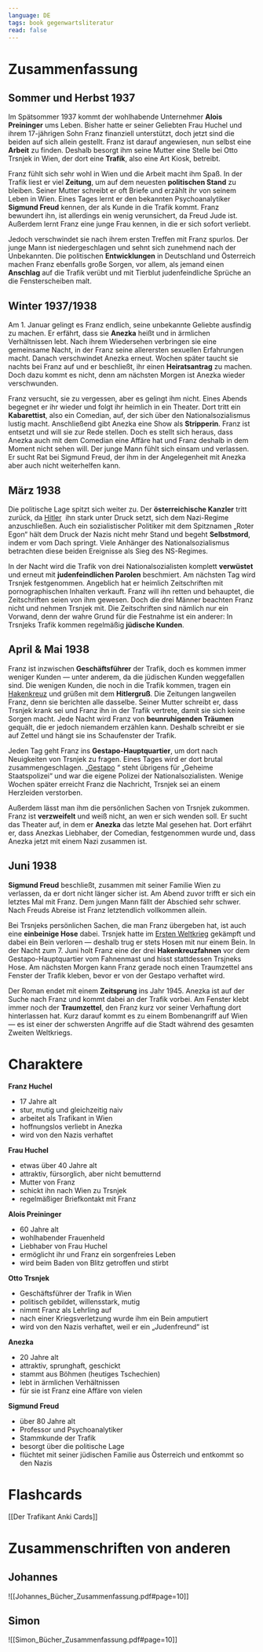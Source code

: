 ```yaml
---
language: DE
tags: book gegenwartsliteratur
read: false
---
```


# Zusammenfassung
## Sommer und Herbst 1937
Im Spätsommer 1937 kommt der wohlhabende Unternehmer **Alois Preininger** ums Leben. Bisher hatte er seiner Geliebten Frau Huchel und ihrem 17-jährigen Sohn Franz finanziell unterstützt, doch jetzt sind die beiden auf sich allein gestellt. Franz ist darauf angewiesen, nun selbst eine **Arbeit** zu finden. Deshalb besorgt ihm seine Mutter eine Stelle bei Otto Trsnjek in Wien, der dort eine **Trafik**, also eine Art Kiosk, betreibt. 

Franz fühlt sich sehr wohl in Wien und die Arbeit macht ihm Spaß. In der Trafik liest er viel **Zeitung**, um auf dem neuesten **politischen Stand** zu bleiben. Seiner Mutter schreibt er oft Briefe und erzählt ihr von seinem Leben in Wien. Eines Tages lernt er den bekannten Psychoanalytiker **Sigmund Freud** kennen, der als Kunde in die Trafik kommt. Franz bewundert ihn, ist allerdings ein wenig verunsichert, da Freud Jude ist. Außerdem lernt Franz eine junge Frau kennen, in die er sich sofort verliebt.

Jedoch verschwindet sie nach ihrem ersten Treffen mit Franz spurlos. Der junge Mann ist niedergeschlagen und sehnt sich zunehmend nach der Unbekannten. Die politischen **Entwicklungen** in Deutschland und Österreich machen Franz ebenfalls große Sorgen, vor allem, als jemand einen **Anschlag** auf die Trafik verübt und mit Tierblut judenfeindliche Sprüche an die Fensterscheiben malt.

## Winter 1937/1938
Am 1. Januar gelingt es Franz endlich, seine unbekannte Geliebte ausfindig zu machen. Er erfährt, dass sie **Anezka** heißt und in ärmlichen Verhältnissen lebt. Nach ihrem Wiedersehen verbringen sie eine gemeinsame Nacht, in der Franz seine allerersten sexuellen Erfahrungen macht. Danach verschwindet Anezka erneut. Wochen später taucht sie nachts bei Franz auf und er beschließt, ihr einen **Heiratsantrag** zu machen. Doch dazu kommt es nicht, denn am nächsten Morgen ist Anezka wieder verschwunden.

Franz versucht, sie zu vergessen, aber es gelingt ihm nicht. Eines Abends begegnet er ihr wieder und folgt ihr heimlich in ein Theater. Dort tritt ein **Kabarettist**, also ein Comedian, auf, der sich über den Nationalsozialismus lustig macht. Anschließend gibt Anezka eine Show als **Stripperin**. Franz ist entsetzt und will sie zur Rede stellen. Doch es stellt sich heraus, dass Anezka auch mit dem Comedian eine Affäre hat und Franz deshalb in dem Moment nicht sehen will. Der junge Mann fühlt sich einsam und verlassen. Er sucht Rat bei Sigmund Freud, der ihm in der Angelegenheit mit Anezka aber auch nicht weiterhelfen kann.

## März 1938
Die politische Lage spitzt sich weiter zu. Der **österreichische Kanzler** tritt zurück, da [Hitler](https://studyflix.de/geschichte/adolf-hitler-5150)  ihn stark unter Druck setzt, sich dem Nazi-Regime anzuschließen. Auch ein sozialistischer Politiker mit dem Spitznamen „Roter Egon“ hält dem Druck der Nazis nicht mehr Stand und begeht **Selbstmord**, indem er vom Dach springt. Viele Anhänger des Nationalsozialismus betrachten diese beiden Ereignisse als Sieg des NS-Regimes. 

In der Nacht wird die Trafik von drei Nationalsozialisten komplett **verwüstet** und erneut mit **judenfeindlichen Parolen** beschmiert. Am nächsten Tag wird Trsnjek festgenommen. Angeblich hat er heimlich Zeitschriften mit pornographischen Inhalten verkauft. Franz will ihn retten und behauptet, die Zeitschriften seien von ihm gewesen. Doch die drei Männer beachten Franz nicht und nehmen Trsnjek mit. Die Zeitschriften sind nämlich nur ein Vorwand, denn der wahre Grund für die Festnahme ist ein anderer: In Trsnjeks Trafik kommen regelmäßig **jüdische Kunden**.

## April & Mai 1938
Franz ist inzwischen **Geschäftsführer** der Trafik, doch es kommen immer weniger Kunden — unter anderem, da die jüdischen Kunden weggefallen sind. Die wenigen Kunden, die noch in die Trafik kommen, tragen ein [Hakenkreuz](https://studyflix.de/geschichte/swastika-6240) und grüßen mit dem **Hitlergruß**. Die Zeitungen langweilen Franz, denn sie berichten alle dasselbe. Seiner Mutter schreibt er, dass Trsnjek krank sei und Franz ihn in der Trafik vertrete, damit sie sich keine Sorgen macht. Jede Nacht wird Franz von **beunruhigenden Träumen** gequält, die er jedoch niemandem erzählen kann. Deshalb schreibt er sie auf Zettel und hängt sie ins Schaufenster der Trafik.

Jeden Tag geht Franz ins **Gestapo-Hauptquartier**, um dort nach Neuigkeiten von Trsnjek zu fragen. Eines Tages wird er dort brutal zusammengeschlagen. „[Gestapo](https://studyflix.de/geschichte/gestapo-4310) “ steht übrigens für „Geheime Staatspolizei“ und war die eigene Polizei der Nationalsozialisten. Wenige Wochen später erreicht Franz die Nachricht, Trsnjek sei an einem Herzleiden verstorben.

Außerdem lässt man ihm die persönlichen Sachen von Trsnjek zukommen. Franz ist **verzweifelt** und weiß nicht, an wen er sich wenden soll. Er sucht das Theater auf, in dem er **Anezka** das letzte Mal gesehen hat. Dort erfährt er, dass Anezkas Liebhaber, der Comedian, festgenommen wurde und, dass Anezka jetzt mit einem Nazi zusammen ist.


## Juni 1938
**Sigmund Freud** beschließt, zusammen mit seiner Familie Wien zu verlassen, da er dort nicht länger sicher ist. Am Abend zuvor trifft er sich ein letztes Mal mit Franz. Dem jungen Mann fällt der Abschied sehr schwer. Nach Freuds Abreise ist Franz letztendlich vollkommen allein.

Bei Trsnjeks persönlichen Sachen, die man Franz übergeben hat, ist auch eine **einbeinige Hose** dabei. Trsnjek hatte im [Ersten Weltkrieg](https://studyflix.de/geschichte/erster-weltkrieg-3828) gekämpft und dabei ein Bein verloren — deshalb trug er stets Hosen mit nur einem Bein. In der Nacht zum 7. Juni holt Franz eine der drei **Hakenkreuzfahnen** vor dem Gestapo-Hauptquartier vom Fahnenmast und hisst stattdessen Trsjneks Hose. Am nächsten Morgen kann Franz gerade noch einen Traumzettel ans Fenster der Trafik kleben, bevor er von der Gestapo verhaftet wird.  

Der Roman endet mit einem **Zeitsprung** ins Jahr 1945. Anezka ist auf der Suche nach Franz und kommt dabei an der Trafik vorbei. Am Fenster klebt immer noch der **Traumzettel**, den Franz kurz vor seiner Verhaftung dort hinterlassen hat. Kurz darauf kommt es zu einem Bombenangriff auf Wien — es ist einer der schwersten Angriffe auf die Stadt während des gesamten Zweiten Weltkriegs.

# Charaktere
**Franz Huchel**
- 17 Jahre alt
- stur, mutig und gleichzeitig naiv
- arbeitet als Trafikant in Wien
- hoffnungslos verliebt in Anezka
- wird von den Nazis verhaftet

**Frau Huchel**
- etwas über 40 Jahre alt
- attraktiv, fürsorglich, aber nicht bemutternd
- Mutter von Franz
- schickt ihn nach Wien zu Trsnjek
- regelmäßiger Briefkontakt mit Franz

**Alois Preininger**
- 60 Jahre alt
- wohlhabender Frauenheld
- Liebhaber von Frau Huchel
- ermöglicht ihr und Franz ein sorgenfreies Leben
- wird beim Baden von Blitz getroffen und stirbt

**Otto Trsnjek**
- Geschäftsführer der Trafik in Wien
- politisch gebildet, willensstark, mutig
- nimmt Franz als Lehrling auf
- nach einer Kriegsverletzung wurde ihm ein Bein amputiert
- wird von den Nazis verhaftet, weil er ein „Judenfreund“ ist

**Anezka**
- 20 Jahre alt
- attraktiv, sprunghaft, geschickt
- stammt aus Böhmen (heutiges Tschechien)
- lebt in ärmlichen Verhältnissen
- für sie ist Franz eine Affäre von vielen

**Sigmund Freud**
- über 80 Jahre alt
- Professor und Psychoanalytiker
- Stammkunde der Trafik
- besorgt über die politische Lage 
- flüchtet mit seiner jüdischen Familie aus Österreich und entkommt so den Nazis

# Flashcards
[[Der Trafikant Anki Cards]]

# Zusammenschriften von anderen
## Johannes

![[Johannes_Bücher_Zusammenfassung.pdf#page=10]]
## Simon 
![[Simon_Bücher_Zusammenfassung.pdf#page=10]]
